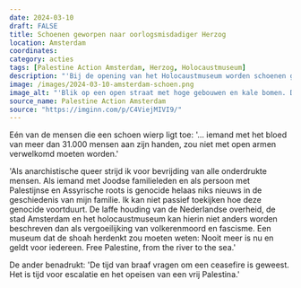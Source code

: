 ```yaml
---
date: 2024-03-10
draft: FALSE
title: Schoenen geworpen naar oorlogsmisdadiger Herzog
location: Amsterdam
coordinates: 
category: acties
tags: [Palestine Action Amsterdam, Herzog, Holocaustmuseum]
description: "'Bij de opening van het Holocaustmuseum worden schoenen gegooid naar Yithzak Herzog, president van de zionistische entiteit.'"
image: /images/2024-03-10-amsterdam-schoen.png
image_alt: "'Blik op een open straat met hoge gebouwen en kale bomen. De straat is bezwaaid met politieagenten, zowel in uniform as in burger. Er staan enkele fietsen geparkeerd, en op de achtergrond is een tramhalte. Op de voorgrond houdt een persoon met een beige jas en donker haar houdt een geprinte foto op richting de agenten. Helemaal bovenin beeld vliegt een halfhoge blauwe laars met lichte zool. De laars is digitaal uitgelicht met een rode cirkel.'"
source_name: Palestine Action Amsterdam
source: "https://imginn.com/p/C4ViejMIVI9/"
---
```

Eén van de mensen die een schoen wierp ligt toe: '... iemand met het bloed van meer dan 31.000 mensen aan zijn handen, zou niet met open armen verwelkomd moeten worden.'

'Als anarchistische queer strijd ik voor bevrijding van alle onderdrukte mensen. Als iemand met Joodse familieleden en als persoon met Palestijnse en Assyrische roots is genocide helaas niks nieuws in de geschiedenis van mijn familie. Ik kan niet passief toekijken hoe deze genocide voortduurt. De laffe houding van de Nederlandse overheid, de stad Amsterdam en het holocaustmuseum kan hierin niet anders worden beschreven dan als vergoeilijking van volkerenmoord en fascisme. Een museum dat de shoah herdenkt zou moeten weten: Nooit meer is nu en geldt voor iedereen. Free Palestine, from the river to the sea.'

De ander benadrukt: 'De tijd van braaf vragen om een ceasefire is geweest. Het is tijd voor escalatie en het opeisen van een vrij Palestina.'